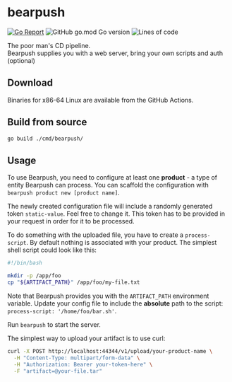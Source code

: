 # bearpush

[![Go Report](https://img.shields.io/badge/go%20report-A-green.svg?style=flat)](https://goreportcard.com/report/github.com/Frixuu/BearPush) ![GitHub go.mod Go version](https://img.shields.io/github/go-mod/go-version/Frixuu/BearPush) ![Lines of code](https://img.shields.io/tokei/lines/github/Frixuu/BearPush)

The poor man's CD pipeline.  
Bearpush supplies you with a web server, bring your own scripts and auth (optional)

## Download

Binaries for x86-64 Linux are available from the GitHub Actions.

## Build from source

```sh
go build ./cmd/bearpush/
```

## Usage

To use Bearpush, you need to configure at least one **product** - a type of entity Bearpush can process. You can scaffold the configuration with ```bearpush product new [product name]```.

The newly created configuration file will include a randomly generated token ```static-value```. Feel free to change it. This token has to be provided in your request in order for it to be processed.  

To do something with the uploaded file, you have to create a ```process-script```. By default nothing is associated with your product.
The simplest shell script could look like this:

```sh
#!/bin/bash

mkdir -p /app/foo
cp "${ARTIFACT_PATH}" /app/foo/my-file.txt
```

Note that Bearpush provides you with the ```ARTIFACT_PATH``` environment variable.
Update your config file to include the **absolute** path to the script: ```process-script: '/home/foo/bar.sh'```.  

Run ```bearpush``` to start the server.

The simplest way to upload your artifact is to use curl:

```sh
curl -X POST http://localhost:44344/v1/upload/your-product-name \
  -H "Content-Type: multipart/form-data" \
  -H "Authorization: Bearer your-token-here" \
  -F "artifact=@your-file.tar"
```
